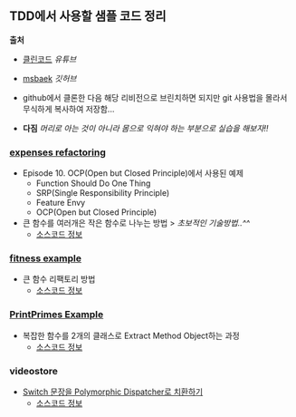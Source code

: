 ## TDD에서 사용할 샘플 코드 정리

**출처**
* [클린코드](https://www.youtube.com/playlist?list=PLuLb6MC4SOvXCRePHrb4e-EYadjZ9KHyH) _유튜브_
* [msbaek](https://github.com/msbaek/) _깃허브_

* github에서 클론한 다음 해당 리비전으로 브린치하면 되지만 git 사용법을 몰라서 무식하게 복사하여 저장함...
* **다짐** _머리로 아는 것이 아니라 몸으로 익혀야 하는 부분으로 실습을 해보자!!_

### [expenses refactoring](https://github.com/msbaek/expense/)
* Episode 10. OCP(Open but Closed Principle)에서 사용된 예제
    - Function Should Do One Thing
    - SRP(Single Responsibility Principle)
    - Feature Envy
    - OCP(Open but Closed Principle)
* 큰 함수를 여러개은 작은 함수로 나누는 방법 > _초보적인 기술방법..^^_
    - [소스코드 정보](https://github.com/msbaek/expense/commit/114deae805259d0dc6c3b7bdbba97e2f2bdc55f5?diff=unified)

### [fitness example](https://github.com/msbaek/fitness-example)
* 큰 함수 리팩토리 방법
    - [소스코드 정보](https://github.com/msbaek/fitness-example/commit/464fe42929b93fefcb9b99980db76ec1c34a3881#diff-0494caf1dfbc3a4ff5b53428cae27fc3)

### [PrintPrimes Example](https://github.com/msbaek/print-prime)
* 복잡한 함수를 2개의 클래스로 Extract Method Object하는 과정
    - [소스코드 정보](https://github.com/msbaek/print-prime/commit/c9e14d7e0d506c8b3b037cd86b0cb7737ac0a07b#diff-25d902c24283ab8cfbac54dfa101ad31)

### videostore
* [Switch 문장을 Polymorphic Dispatcher로 치환하기](https://github.com/msbaek/videostore)
    - [소스코드 정보](https://github.com/msbaek/videostore/commit/96948b22da842093c291ff876845bfc485710ab4#diff-25d902c24283ab8cfbac54dfa101ad31)
